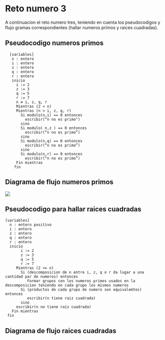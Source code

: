 Reto numero 3
=============

A continuacion el reto numero tres, teniendo en cuenta los pseudocodigos y flujo gramas correspondientes (hallar numeros primos y raices cuadradas).

Pseudocodigo numeros primos
-------------

      [variables]
       n : entero
       i : entero
       z : entero
       q : entero
       r : entero
       inicio
         i := 2
         z := 3
         q := 5
         r := 7
         n ≠ i, z, q, r
         Mientras (2 < n)
         Mientras (n > i, z, q, r)
           Si modulo(n,i) == 0 entonces
             escribir(“n no es primo")
           sino
           Si modulo( n,z ) == 0 entonces
             escribir(“n no es primo”)
           sino
           Si modulo(n,q) == 0 entonces
             escribir(“n no es primo”)
           sino
           Si modulo(n,r) == 0 entonces
             escribir(“n no es primo”)
         Fin mientras
        fin
       
Diagrama  de flujo numeros primos
-------------

[![](https://mermaid.ink/img/pako:eNqNUsFO4zAQ_ZWRTyClqDRJSyMVBFSlK0EkBKcmHEa2KZYaOzj27tK0_76TuOz2sgJf7Hl-7808yy3jRkiWsdeN-cXf0Dp4npcaaF2f_NCKK3Na6msYDC5hXuS-ktaAfin1vIduinvVOAQhQcPlDEYvQXvT3a4KNRtFsJ3FEbzP0gjsbHK4vy3msuGmqk3TtdDBQGpnJSiSkAAMWPikk9td-z2JwKDZ-DVaQPAagaN2SqCAmqBO1-dorvaBekf2uye1g0WxMLYiztp66gOc2mxoP_ADu7aqIsw3KGiTxOjyH48WeE5qJbUwHYWjwGDa-1Wqqf7ZHkIuaIple094bY3w3NGJZj2SNjSOfPfqJ24otzzME56gUVcAx3lys4O8yA04mkKCRbUF7lFY8hMYei4PwR-L5_-THon0cLJQ-rQv864MfZZf9SGDwFwR8zYcA8QiRtkrVIL-XtshJXNvspIly-go5Cv6jStZqfdERe_M04fmLHPWy4j5WqCTc4Vri9UnKIVyxj6E79z_6ojVqFfG_KVQybKW_WbZIDmLk_F4mE5oJcNkcpFG7IPw82E8Oku7-jwdj9J9xLa9QUxgfDEdj5JpHMfTZJLs_wCaTgVM?type=png)](http://https://mermaid.ink/img/pako:eNqNUsFO4zAQ_ZWRTyClqDRJSyMVBFSlK0EkBKcmHEa2KZYaOzj27tK0_76TuOz2sgJf7Hl-7808yy3jRkiWsdeN-cXf0Dp4npcaaF2f_NCKK3Na6msYDC5hXuS-ktaAfin1vIduinvVOAQhQcPlDEYvQXvT3a4KNRtFsJ3FEbzP0gjsbHK4vy3msuGmqk3TtdDBQGpnJSiSkAAMWPikk9td-z2JwKDZ-DVaQPAagaN2SqCAmqBO1-dorvaBekf2uye1g0WxMLYiztp66gOc2mxoP_ADu7aqIsw3KGiTxOjyH48WeE5qJbUwHYWjwGDa-1Wqqf7ZHkIuaIple094bY3w3NGJZj2SNjSOfPfqJ24otzzME56gUVcAx3lys4O8yA04mkKCRbUF7lFY8hMYei4PwR-L5_-THon0cLJQ-rQv864MfZZf9SGDwFwR8zYcA8QiRtkrVIL-XtshJXNvspIly-go5Cv6jStZqfdERe_M04fmLHPWy4j5WqCTc4Vri9UnKIVyxj6E79z_6ojVqFfG_KVQybKW_WbZIDmLk_F4mE5oJcNkcpFG7IPw82E8Oku7-jwdj9J9xLa9QUxgfDEdj5JpHMfTZJLs_wCaTgVM?type=png)

Pseudocodigo para hallar raices cuadradas
-------------

    [variables]
	  n : entero positivo
	  i : entero
	  z : entero
	  q : entero
	  r : entero
	  inicio
           i := 2
           z := 3
           q := 5
           r := 7
	     Mientras (2 <= n) 
	       Si (descomposicion de n entre i, z, q o r da lugar a una cantidad par de numeros) entonces
	          Formar grupos con los numeros primos usados en la descomposicion teniendo en cada grupo los mismos numeros
	       Si (productos de cada grupo de numero son equivalemtes) entonces
	          escribir(n tiene raiz cuadrada)
	       sino
		 escribir(n no tiene raíz cuadrada)
       Fin mientras
     fin

Diagrama  de flujo raices cuadradas
-------------


